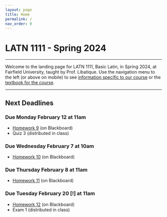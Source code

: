 ```yaml
---
layout: page
title: Home
permalink: /
nav_order: 0
---
```


# LATN 1111 - Spring 2024

***

Welcome to the landing page for LATN 1111, Basic Latin, in Spring 2024, at Fairfield University, taught by Prof. Libatique. Use the navigation menu to the left (or above on mobile) to see [information specific to our course](/course_info) or the [textbook for the course](/textbook).

***

## Next Deadlines

### Due Monday February 12 at 11am

* [Homework 9](/homework/homework#homework-9-due-m-212) (on Blackboard)
* Quiz 3 (distributed in class)

### Due Wednesday February 7 at 10am

* [Homework 10](/homework/homework#homework-10-due-w-214) (on Blackboard)

### Due Thursday February 8 at 11am

* [Homework 11](/homework/homework#homework-11-due-r-215) (on Blackboard)

### Due Tuesday February 20 [!] at 11am

* [Homework 12](/homework/homework#homework-12-due-t-220) (on Blackboard)
* Exam 1 (distributed in class)